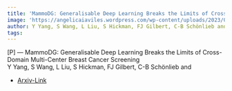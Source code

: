 ```yaml
---  
title: 'MammoDG: Generalisable Deep Learning Breaks the Limits of Cross-Domain Multi-Center Breast Cancer Screening'  
image: 'https://angelicaiaviles.wordpress.com/wp-content/uploads/2023/08/mammodg.png?resize=160%2C160'  
author: Y Yang, S Wang, L Liu, S Hickman, FJ Gilbert, C-B Schönlieb and  
tags:   
---  
```

  
[P] — MammoDG: Generalisable Deep Learning Breaks the Limits of Cross-Domain Multi-Center Breast Cancer Screening  
Y Yang, S Wang, L Liu, S Hickman, FJ Gilbert, C-B Schönlieb and  
  
- [Arxiv-Link](https://arxiv.org/pdf/2308.01057.pdf)  
        